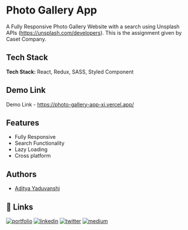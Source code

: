 
# Photo Gallery App
A Fully Responsive Photo Gallery Website with a search using
Unsplash APIs (https://unsplash.com/developers). 
This is the assignment given by Caset Company.




## Tech Stack

**Tech Stack:** React, Redux, SASS, Styled Component




## Demo Link

Demo Link - https://photo-gallery-app-xi.vercel.app/

## Features

- Fully Responsive
- Search Functionality
- Lazy Loading
- Cross platform


## Authors

- [Aditya Yaduvanshi](https://adityayads.vercel.app/)



## 🔗 Links
[![portfolio](https://img.shields.io/badge/my_portfolio-000?style=for-the-badge&logo=ko-fi&logoColor=white)](https://adityayads.vercel.app/)
[![linkedin](https://img.shields.io/badge/linkedin-0A66C2?style=for-the-badge&logo=linkedin&logoColor=white)](https://www.linkedin.com/in/theaditya-yaduvanshi-/)
[![twitter](https://img.shields.io/badge/twitter-1DA1F2?style=for-the-badge&logo=twitter&logoColor=white)](https://twitter.com/fixslyr)
[![medium](https://img.shields.io/badge/Medium-12100E?style=for-the-badge&logo=medium&logoColor=white)](https://adityayaduvanshi.medium.com/)
